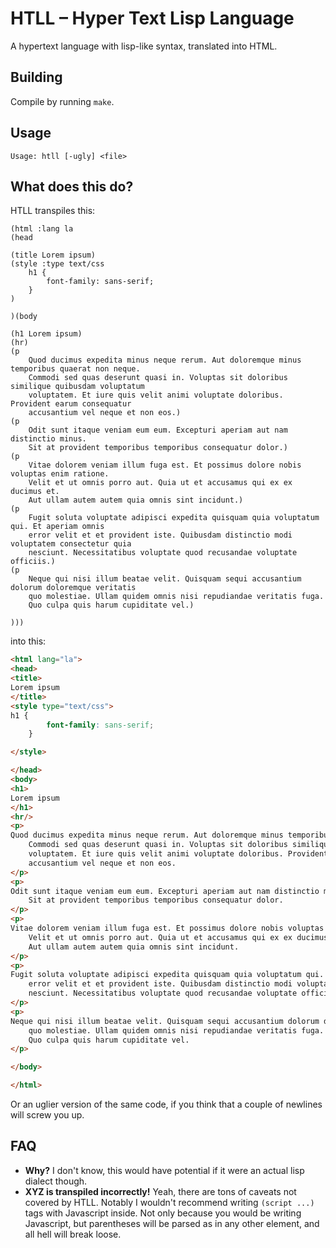 # HTLL – Hyper Text Lisp Language
A hypertext language with lisp-like syntax, translated into HTML.

## Building
Compile by running `make`.

## Usage
```
Usage: htll [-ugly] <file>
```

## What does this do?
HTLL transpiles this:
```htll
(html :lang la
(head

(title Lorem ipsum)
(style :type text/css
	h1 {
		font-family: sans-serif;
	}
)

)(body

(h1 Lorem ipsum)
(hr)
(p
	Quod ducimus expedita minus neque rerum. Aut doloremque minus temporibus quaerat non neque.
	Commodi sed quas deserunt quasi in. Voluptas sit doloribus similique quibusdam voluptatum
	voluptatem. Et iure quis velit animi voluptate doloribus. Provident earum consequatur
	accusantium vel neque et non eos.)
(p
	Odit sunt itaque veniam eum eum. Excepturi aperiam aut nam distinctio minus.
	Sit at provident temporibus temporibus consequatur dolor.)
(p
	Vitae dolorem veniam illum fuga est. Et possimus dolore nobis voluptas enim ratione.
	Velit et ut omnis porro aut. Quia ut et accusamus qui ex ex ducimus et.
	Aut ullam autem autem quia omnis sint incidunt.)
(p
	Fugit soluta voluptate adipisci expedita quisquam quia voluptatum qui. Et aperiam omnis
	error velit et et provident iste. Quibusdam distinctio modi voluptatem consectetur quia
	nesciunt. Necessitatibus voluptate quod recusandae voluptate officiis.)
(p
	Neque qui nisi illum beatae velit. Quisquam sequi accusantium dolorum doloremque veritatis
	quo molestiae. Ullam quidem omnis nisi repudiandae veritatis fuga.
	Quo culpa quis harum cupiditate vel.)

)))
```
into this:
```html
<html lang="la">
<head>
<title>
Lorem ipsum
</title>
<style type="text/css">
h1 {
		font-family: sans-serif;
	}

</style>

</head>
<body>
<h1>
Lorem ipsum
</h1>
<hr/>
<p>
Quod ducimus expedita minus neque rerum. Aut doloremque minus temporibus quaerat non neque.
	Commodi sed quas deserunt quasi in. Voluptas sit doloribus similique quibusdam voluptatum
	voluptatem. Et iure quis velit animi voluptate doloribus. Provident earum consequatur
	accusantium vel neque et non eos.
</p>
<p>
Odit sunt itaque veniam eum eum. Excepturi aperiam aut nam distinctio minus.
	Sit at provident temporibus temporibus consequatur dolor.
</p>
<p>
Vitae dolorem veniam illum fuga est. Et possimus dolore nobis voluptas enim ratione.
	Velit et ut omnis porro aut. Quia ut et accusamus qui ex ex ducimus et.
	Aut ullam autem autem quia omnis sint incidunt.
</p>
<p>
Fugit soluta voluptate adipisci expedita quisquam quia voluptatum qui. Et aperiam omnis
	error velit et et provident iste. Quibusdam distinctio modi voluptatem consectetur quia
	nesciunt. Necessitatibus voluptate quod recusandae voluptate officiis.
</p>
<p>
Neque qui nisi illum beatae velit. Quisquam sequi accusantium dolorum doloremque veritatis
	quo molestiae. Ullam quidem omnis nisi repudiandae veritatis fuga.
	Quo culpa quis harum cupiditate vel.
</p>

</body>

</html>
```
Or an uglier version of the same code, if you think that a couple of newlines will screw you up.

## FAQ
- **Why?** I don't know, this would have potential if it were an actual lisp dialect though.
- **XYZ is transpiled incorrectly!** Yeah, there are tons of caveats not covered by HTLL.
  Notably I wouldn't recommend writing `(script ...)` tags with Javascript inside.
  Not only because you would be writing Javascript, but parentheses will be parsed as in
  any other element, and all hell will break loose.
